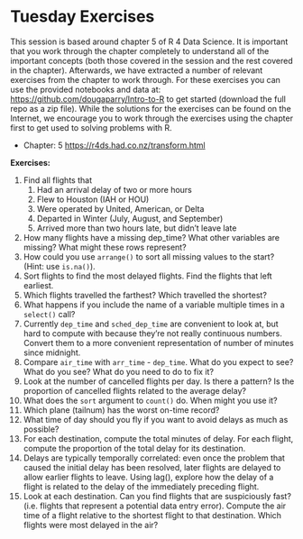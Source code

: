# Tuesday Exercises

This session is based around chapter 5 of R 4 Data Science. It is important that you work through the chapter completely to understand all of the important concepts (both those covered in the session and the rest covered in the chapter). Afterwards, we have extracted a number of relevant exercises from the chapter to work through. For these exercises you can use the provided notebooks and data at: https://github.com/dougaparry/Intro-to-R to get started (download the full repo as a zip file). While the solutions for the exercises can be found on the Internet, we encourage you to work through the exercises using the chapter first to get used to solving problems with R.

- Chapter: 5 https://r4ds.had.co.nz/transform.html 

__Exercises:__

1. Find all flights that
    1. Had an arrival delay of two or more hours
    2. Flew to Houston (IAH or HOU)
    3. Were operated by United, American, or Delta
    4. Departed in Winter (July, August, and September)
    5. Arrived more than two hours late, but didn’t leave late
2. How many flights have a missing dep_time? What other variables are missing? What might these rows represent?
3. How could you use `arrange()` to sort all missing values to the start? (Hint: use `is.na()`).
4. Sort flights to find the most delayed flights. Find the flights that left earliest.
5. Which flights travelled the farthest? Which travelled the shortest?
6. What happens if you include the name of a variable multiple times in a `select()` call?
7. Currently `dep_time` and `sched_dep_time` are convenient to look at, but hard to compute with because they’re not really continuous numbers. Convert them to a more convenient representation of number of minutes since midnight.
8. Compare `air_time` with `arr_time` - `dep_time`. What do you expect to see? What do you see? What do you need to do to fix it?
9. Look at the number of cancelled flights per day. Is there a pattern? Is the proportion of cancelled flights related to the average delay?
10. What does the `sort` argument to `count()` do. When might you use it?
11. Which plane (tailnum) has the worst on-time record?
12. What time of day should you fly if you want to avoid delays as much as possible?
13. For each destination, compute the total minutes of delay. For each flight, compute the proportion of the total delay for its destination.
14. Delays are typically temporally correlated: even once the problem that caused the initial delay has been resolved, later flights are delayed to allow earlier flights to leave. Using lag(), explore how the delay of a flight is related to the delay of the immediately preceding flight.
15. Look at each destination. Can you find flights that are suspiciously fast? (i.e. flights that represent a potential data entry error). Compute the air time of a flight relative to the shortest flight to that destination. Which flights were most delayed in the air?
